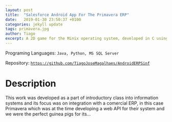 ```yaml
---
layout: post
title:  "Salesforce Android App For The Primavera ERP"
date:   2019-01-30 23:50:37 +0100
categories: jekyll update
tags: primavera.jpg
author: Tiago
excerpt: A 2D game for the Minix operating system, developed in C using only the C standard library and Minix's OS API.
---
```


Programing Languages: `Java, Python, MS SQL Server`

Repository: [`https://github.com/TiagoJoseMagalhaes/AndroidERPSinf`](https://github.com/TiagoJoseMagalhaes/AndroidERPSinf)

# Description
This work was developed as a part of introductory class into information systems and its focus was on integration with a comercial ERP, in this case Primavera which was at the time developing a web API for their system and we were the perfect guinea pigs for its...

